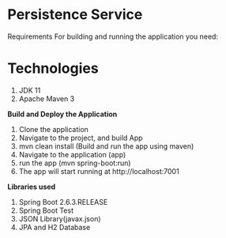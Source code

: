 # Persistence Service


Requirements
For building and running the application you need:

# Technologies
1) JDK 11
2) Apache Maven 3

**Build and Deploy the Application**

1) Clone the application
2) Navigate to the project, and build App
3) mvn clean install (Build and run the app using maven)
4) Navigate to the application (app)
5) run the app (mvn spring-boot:run)
6) The app will start running at http://localhost:7001

**Libraries used**
 1) Spring Boot 2.6.3.RELEASE
 2) Spring Boot Test
 3) JSON Library(javax.json)
 7) JPA and H2 Database


